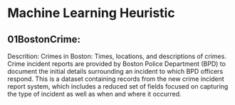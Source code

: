 # Machine Learning Heuristic

## 01BostonCrime: 
Descrition: Crimes in Boston: Times, locations, and descriptions of crimes. Crime incident reports are provided by Boston Police Department (BPD) to document the initial details surrounding an incident to which BPD officers respond. This is a dataset containing records from the new crime incident report system, which includes a reduced set of fields focused on capturing the type of incident as well as when and where it occurred.

